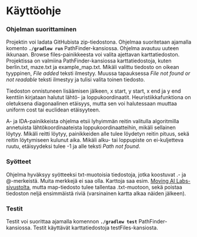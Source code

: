 # Käyttöohje

### Ohjelman suorittaminen 

Projektin voi ladata GitHubista zip-tiedostona. Ohjelmaa suoritetaan ajamalla komento **`./gradlew run`** PathFinder-kansiossa. Ohjelma avautuu uuteen ikkunaan. Browse files-painikkeesta voi valita ajettavan karttatiedoston. Projektissa on valmiina PathFinder-kansiossa karttatiedostoja, kuten berlin.txt, maze.txt ja example_map.txt. Mikäli valittu tiedosto on oikean tyyppinen, *File added* teksti ilmestyy. Muussa tapauksessa *File not found or not readable* teksti ilmestyy ja tulisi valita toinen tiedosto. 

Tiedoston onnistuneen lisäämisen jälkeen, x start, y start, x end ja y end kenttiin kirjataan halutut lähtö- ja loppukoordinaatit. Heuristiikkafunktiona on oletuksena diagonaalinen etäisyys, mutta sen voi halutessaan muuttaa uniform cost tai euclidean etäisyyteen. 

A- ja IDA-painikkeista ohjelma etsii lyhyimmän reitin valitulla algoritmilla annetuista lähtökoordinaateista loppukoordinaatteihin, mikäli sellainen löytyy. Mikäli reitti löytyy, painikkeiden alle tulee löydetyn reitin pituus, sekä reitin löytymiseen kulunut aika. Mikäli alku- tai loppupiste on ei-kuljetteva ruutu, etäisyydeksi tulee -1 ja alle teksti *Path not found*.

### Syötteet

Ohjelma hyväksyy syötteeksi txt-muotoisia tiedostoja, jotka koostuvat .- ja @-merkeistä. Muita merkkejä ei saa olla. Karttoja saa esim. [Moving AI Labs-sivustolta](https://www.movingai.com/benchmarks/street/index.html), mutta map-tiedosto tulee tallentaa .txt-muotoon, sekä poistaa tiedoston neljä ensimmäistä riviä (varsinainen kartta alkaa näiden jälkeen).

### Testit

Testit voi suorittaa ajamalla komennon **`./gradlew test`** PathFinder-kansiossa. Testit käyttävät karttatiedostoja testFiles-kansiosta. 
